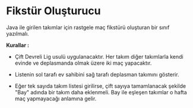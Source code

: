 # Fikstür Oluşturucu


Java ile girilen takımlar için rastgele maç fikstürü oluşturan bir sınıf yazılmalı.

<b>Kurallar : </b> 

- Çift Devreli Lig usulü uygulanacaktır. Her takım diğer takımlarla kendi evinde ve deplasmanda olmak üzere iki maç yapacaktır.

- Listenin sol tarafı ev sahibini sağ tarafı deplasman takımını gösterir.

- Eğer tek sayıda takım listesi girilirse, çift sayıya tamamlanacak şekilde "Bay" adında bir takım daha eklenmeli. Bay ile eşleşen takımlar o hafta maç yapmayacağı anlamına gelir.